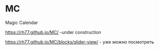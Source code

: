 # MC
Magic Calendar

https://rh77.github.io/MC/ -under construction

https://rh77.github.io/MC/blocks/slider-view/ - уже можно посмотреть
